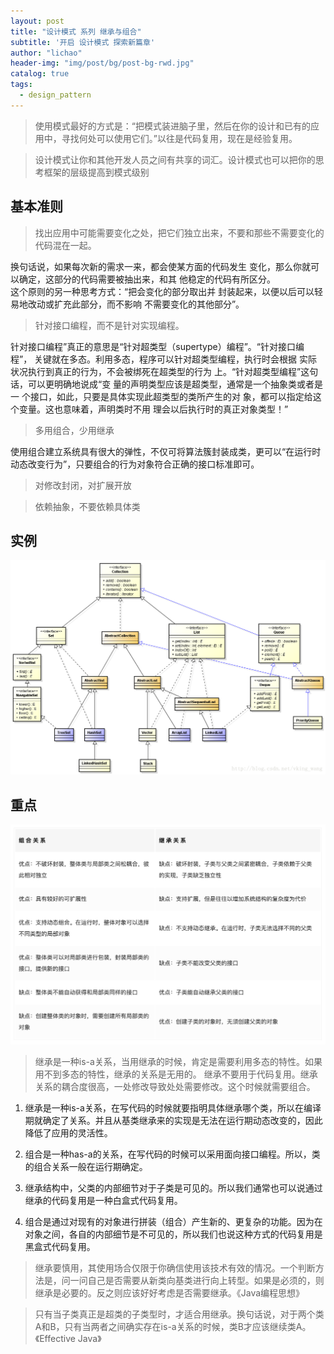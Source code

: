 ```yaml
---
layout: post
title: "设计模式 系列 继承与组合"
subtitle: '开启 设计模式 探索新篇章'
author: "lichao"
header-img: "img/post/bg/post-bg-rwd.jpg"
catalog: true
tags:
  - design_pattern 
---
```


> 使用模式最好的方式是：“把模式装进脑子里，然后在你的设计和已有的应用中，寻找何处可以使用它们。”以往是代码复用，现在是经验复用。

> 设计模式让你和其他开发人员之间有共享的词汇。设计模式也可以把你的思考框架的层级提高到模式级别

## 基本准则

> 找出应用中可能需要变化之处，把它们独立出来，不要和那些不需要变化的代码混在一起。

换句话说，如果每次新的需求一来，都会使某方面的代码发生
变化，那么你就可以确定，这部分的代码需要被抽出来，和其
他稳定的代码有所区分。    
这个原则的另一种思考方式：“把会变化的部分取出并
封装起来，以便以后可以轻易地改动或扩充此部分，而不影响
不需要变化的其他部分”。

>针对接口编程，而不是针对实现编程。

针对接口编程”真正的意思是“针对超类型（supertype）编程”。“针对接口编程”，
关键就在多态。利用多态，程序可以针对超类型编程，执行时会根据
实际状况执行到真正的行为，不会被绑死在超类型的行为
上。“针对超类型编程”这句话，可以更明确地说成“变
量的声明类型应该是超类型，通常是一个抽象类或者是一
个接口，如此，只要是具体实现此超类型的类所产生的对
象，都可以指定给这个变量。这也意味着，声明类时不用
理会以后执行时的真正对象类型！”

> 多用组合，少用继承

使用组合建立系统具有很大的弹性，不仅可将算法簇封装成类，更可以“在运行时动态改变行为”，只要组合的行为对象符合正确的接口标准即可。

> 对修改封闭，对扩展开放

> 依赖抽象，不要依赖具体类


## 实例
![设计模式](/img/pattern/pattern3.png)


## 重点
![设计模式](/img/pattern/pattern2.png)

> 继承是一种is-a关系，当用继承的时候，肯定是需要利用多态的特性。如果用不到多态的特性，继承的关系是无用的。 继承不要用于代码复用。继承关系的耦合度很高，一处修改导致处处需要修改。这个时候就需要组合。

1. 继承是一种is-a关系，在写代码的时候就要指明具体继承哪个类，所以在编译期就确定了关系。并且从基类继承来的实现是无法在运行期动态改变的，因此降低了应用的灵活性。
2. 组合是一种has-a的关系，在写代码的时候可以采用面向接口编程。所以，类的组合关系一般在运行期确定。

1. 继承结构中，父类的内部细节对于子类是可见的。所以我们通常也可以说通过继承的代码复用是一种白盒式代码复用。
2. 组合是通过对现有的对象进行拼装（组合）产生新的、更复杂的功能。因为在对象之间，各自的内部细节是不可见的，所以我们也说这种方式的代码复用是黑盒式代码复用。


> 继承要慎用，其使用场合仅限于你确信使用该技术有效的情况。一个判断方法是，问一问自己是否需要从新类向基类进行向上转型。如果是必须的，则继承是必要的。反之则应该好好考虑是否需要继承。《Java编程思想》

> 只有当子类真正是超类的子类型时，才适合用继承。换句话说，对于两个类A和B，只有当两者之间确实存在is-a关系的时候，类B才应该继续类A。《Effective Java》

